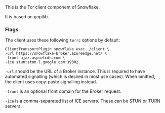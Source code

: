 This is the Tor client component of Snowflake.

It is based on goptlib.

### Flags

The client uses these following `torrc` options by default:
```
ClientTransportPlugin snowflake exec ./client \
-url https://snowflake-broker.azureedge.net/ \
-front ajax.aspnetcdn.com \
-ice stun:stun.l.google.com:19302
```

`-url` should be the URL of a Broker instance. This is required to have
automated signalling (which is desired in most use cases).
When omitted, the client uses copy-paste signalling instead.

`-front` is an optional front domain for the Broker request.

`-ice` is a comma-separated list of ICE servers. These can be STUN or TURN
servers.


